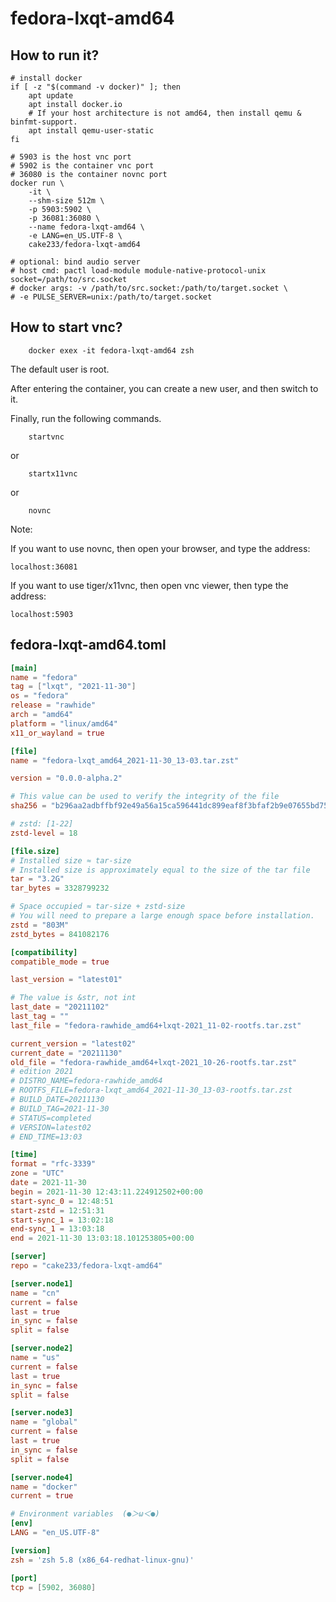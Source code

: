 # fedora-lxqt-amd64

## How to run it?

```shell
# install docker
if [ -z "$(command -v docker)" ]; then
    apt update
    apt install docker.io
    # If your host architecture is not amd64, then install qemu & binfmt-support.
    apt install qemu-user-static
fi

# 5903 is the host vnc port
# 5902 is the container vnc port
# 36080 is the container novnc port
docker run \
    -it \
    --shm-size 512m \
    -p 5903:5902 \
    -p 36081:36080 \
    --name fedora-lxqt-amd64 \
    -e LANG=en_US.UTF-8 \
    cake233/fedora-lxqt-amd64

# optional: bind audio server
# host cmd: pactl load-module module-native-protocol-unix socket=/path/to/src.socket
# docker args: -v /path/to/src.socket:/path/to/target.socket \
# -e PULSE_SERVER=unix:/path/to/target.socket

```

## How to start vnc?

```shell
    docker exex -it fedora-lxqt-amd64 zsh
```

The default user is root.

After entering the container, you can create a new user, and then switch to it.

Finally, run the following commands.

```shell
    startvnc
```

or

```shell
    startx11vnc
```

or

```shell
    novnc
```

Note:

If you want to use novnc, then open your browser, and type the address:

```
localhost:36081
```

If you want to use tiger/x11vnc, then open vnc viewer, then type the address:

```
localhost:5903
```

## fedora-lxqt-amd64.toml

```toml
[main]
name = "fedora"
tag = ["lxqt", "2021-11-30"]
os = "fedora"
release = "rawhide"
arch = "amd64"
platform = "linux/amd64"
x11_or_wayland = true

[file]
name = "fedora-lxqt_amd64_2021-11-30_13-03.tar.zst"

version = "0.0.0-alpha.2"

# This value can be used to verify the integrity of the file
sha256 = "b296aa2adbffbf92e49a56a15ca596441dc899eaf8f3bfaf2b9e07655bd7538f"

# zstd: [1-22]
zstd-level = 18

[file.size]
# Installed size ≈ tar-size
# Installed size is approximately equal to the size of the tar file
tar = "3.2G"
tar_bytes = 3328799232

# Space occupied ≈ tar-size + zstd-size
# You will need to prepare a large enough space before installation.
zstd = "803M"
zstd_bytes = 841082176

[compatibility]
compatible_mode = true

last_version = "latest01"

# The value is &str, not int
last_date = "20211102"
last_tag = ""
last_file = "fedora-rawhide_amd64+lxqt-2021_11-02-rootfs.tar.zst"

current_version = "latest02"
current_date = "20211130"
old_file = "fedora-rawhide_amd64+lxqt-2021_10-26-rootfs.tar.zst"
# edition 2021
# DISTRO_NAME=fedora-rawhide_amd64
# ROOTFS_FILE=fedora-lxqt_amd64_2021-11-30_13-03-rootfs.tar.zst
# BUILD_DATE=20211130
# BUILD_TAG=2021-11-30
# STATUS=completed
# VERSION=latest02
# END_TIME=13:03

[time]
format = "rfc-3339"
zone = "UTC"
date = 2021-11-30
begin = 2021-11-30 12:43:11.224912502+00:00
start-sync_0 = 12:48:51
start-zstd = 12:51:31
start-sync_1 = 13:02:18
end-sync_1 = 13:03:18
end = 2021-11-30 13:03:18.101253805+00:00

[server]
repo = "cake233/fedora-lxqt-amd64"

[server.node1]
name = "cn"
current = false
last = true
in_sync = false
split = false

[server.node2]
name = "us"
current = false
last = true
in_sync = false
split = false

[server.node3]
name = "global"
current = false
last = true
in_sync = false
split = false

[server.node4]
name = "docker"
current = true

# Environment variables  (●＞ω＜●)
[env]
LANG = "en_US.UTF-8"

[version]
zsh = 'zsh 5.8 (x86_64-redhat-linux-gnu)'

[port]
tcp = [5902, 36080]
```
